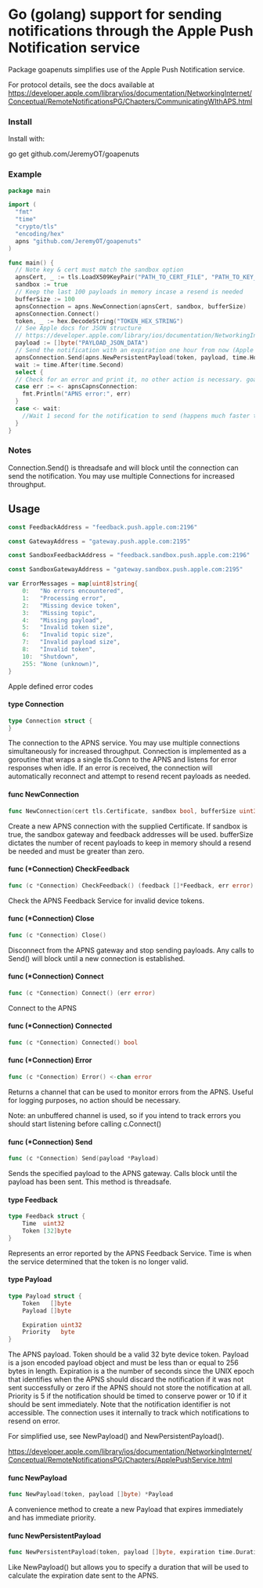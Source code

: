# Go (golang) support for sending notifications through the Apple Push Notification service

Package goapenuts simplifies use of the Apple Push Notification service.

For protocol details, see the docs available at
https://developer.apple.com/library/ios/documentation/NetworkingInternet/Conceptual/RemoteNotificationsPG/Chapters/CommunicatingWIthAPS.html

### Install

Install with:

  go get github.com/JeremyOT/goapenuts

### Example

```go
package main

import (
  "fmt"
  "time"
  "crypto/tls"
  "encoding/hex"
  apns "github.com/JeremyOT/goapenuts"
)

func main() {
  // Note key & cert must match the sandbox option
  apnsCert, _ := tls.LoadX509KeyPair("PATH_TO_CERT_FILE", "PATH_TO_KEY_FILE")
  sandbox := true
  // Keep the last 100 payloads in memory incase a resend is needed
  bufferSize := 100
  apnsConnection = apns.NewConnection(apnsCert, sandbox, bufferSize)
  apnsConnection.Connect()
  token, _ := hex.DecodeString("TOKEN_HEX_STRING")
  // See Apple docs for JSON structure
  // https://developer.apple.com/library/ios/documentation/NetworkingInternet/Conceptual/RemoteNotificationsPG/Chapters/ApplePushService.html
  payload := []byte("PAYLOAD_JSON_DATA")
  // Send the notification with an expiration one hour from now (Apple will retry this notification for up to an hour if it fails)
  apnsConnection.Send(apns.NewPersistentPayload(token, payload, time.Hour))
  wait := time.After(time.Second)
  select {
  // Check for an error and print it, no other action is necessary. goapenuts.Connection will automatically attempt to resend as needed.
  case err := <- apnsCapnsConnection:
    fmt.Println("APNS error:", err)
  }
  case <- wait:
    //Wait 1 second for the notification to send (happens much faster than this)
  }
}
```

### Notes

Connection.Send() is threadsafe and will block until the connection can send the notification. You may use multiple Connections for increased throughput.

## Usage

```go
const FeedbackAddress = "feedback.push.apple.com:2196"
```

```go
const GatewayAddress = "gateway.push.apple.com:2195"
```

```go
const SandboxFeedbackAddress = "feedback.sandbox.push.apple.com:2196"
```

```go
const SandboxGatewayAddress = "gateway.sandbox.push.apple.com:2195"
```

```go
var ErrorMessages = map[uint8]string{
	0:   "No errors encountered",
	1:   "Processing error",
	2:   "Missing device token",
	3:   "Missing topic",
	4:   "Missing payload",
	5:   "Invalid token size",
	6:   "Invalid topic size",
	7:   "Invalid payload size",
	8:   "Invalid token",
	10:  "Shutdown",
	255: "None (unknown)",
}
```
Apple defined error codes

#### type Connection

```go
type Connection struct {
}
```

The connection to the APNS service. You may use multiple connections
simultaneously for increased throughput. Connection is implemented as a
goroutine that wraps a single tls.Conn to the APNS and listens for error
responses when idle. If an error is received, the connection will automatically
reconnect and attempt to resend recent payloads as needed.

#### func  NewConnection

```go
func NewConnection(cert tls.Certificate, sandbox bool, bufferSize uint32) *Connection
```
Create a new APNS connection with the supplied Certificate. If sandbox is true,
the sandbox gateway and feedback addresses will be used. bufferSize dictates the
number of recent payloads to keep in memory should a resend be needed and must
be greater than zero.

#### func (*Connection) CheckFeedback

```go
func (c *Connection) CheckFeedback() (feedback []*Feedback, err error)
```
Check the APNS Feedback Service for invalid device tokens.

#### func (*Connection) Close

```go
func (c *Connection) Close()
```
Disconnect from the APNS gateway and stop sending payloads. Any calls to Send()
will block until a new connection is established.

#### func (*Connection) Connect

```go
func (c *Connection) Connect() (err error)
```
Connect to the APNS

#### func (*Connection) Connected

```go
func (c *Connection) Connected() bool
```

#### func (*Connection) Error

```go
func (c *Connection) Error() <-chan error
```
Returns a channel that can be used to monitor errors from the APNS. Useful for
logging purposes, no action should be necessary.

Note: an unbuffered channel is used, so if you intend to track errors you should
start listening before calling c.Connect()

#### func (*Connection) Send

```go
func (c *Connection) Send(payload *Payload)
```
Sends the specified payload to the APNS gateway. Calls block until the payload
has been sent. This method is threadsafe.

#### type Feedback

```go
type Feedback struct {
	Time  uint32
	Token [32]byte
}
```

Represents an error reported by the APNS Feedback Service. Time is when the
service determined that the token is no longer valid.

#### type Payload

```go
type Payload struct {
	Token   []byte
	Payload []byte

	Expiration uint32
	Priority   byte
}
```

The APNS payload. Token should be a valid 32 byte device token. Payload is a
json encoded payload object and must be less than or equal to 256 bytes in
length. Expiration is a the number of seconds since the UNIX epoch that
identifies when the APNS should discard the notification if it was not sent
successfully or zero if the APNS should not store the notification at all.
Priority is 5 if the notification should be timed to conserve power or 10 if it
should be sent immediately. Note that the notification identifier is not
accessible. The connection uses it internally to track which notifications to
resend on error.

For simplified use, see NewPayload() and NewPersistentPayload().

https://developer.apple.com/library/ios/documentation/NetworkingInternet/Conceptual/RemoteNotificationsPG/Chapters/ApplePushService.html

#### func  NewPayload

```go
func NewPayload(token, payload []byte) *Payload
```
A convenience method to create a new Payload that expires immediately and has
immediate priority.

#### func  NewPersistentPayload

```go
func NewPersistentPayload(token, payload []byte, expiration time.Duration) *Payload
```
Like NewPayload() but allows you to specify a duration that will be used to
calculate the expiration date sent to the APNS.

